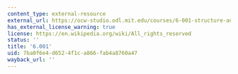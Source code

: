 ```yaml
---
content_type: external-resource
external_url: https://ocw-studio.odl.mit.edu/courses/6-001-structure-and-interpretation-of-computer-programs-spring-2005
has_external_license_warning: true
license: https://en.wikipedia.org/wiki/All_rights_reserved
status: ''
title: '6.001'
uid: 7ba0f6e4-d652-4f1c-a866-fab4a8760a47
wayback_url: ''
---
```

